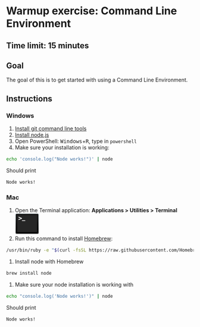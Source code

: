 # Warmup exercise: Command Line Environment

## Time limit: 15 minutes

## Goal

The goal of this is to get started with using a Command Line Environment.

## Instructions

### Windows

1. [Install git command line tools](https://git-for-windows.github.io/)
1. [Install node.js](https://nodejs.org/en/download/current/)
1. Open PowerShell: <kbd>Windows</kbd>+<kbd>R</kbd>, type in `powershell`
1. Make sure your installation is working:
  ```bash
  echo 'console.log("Node works!")' | node
  ```
  Should print
  ```bash
  Node works!
  ```

### Mac

1. Open the Terminal application: **Applications > Utilities > Terminal** <img src="img/terminal.png" width="64">
1. Run this command to install [Homebrew](http://brew.sh/):
  ```bash
  /usr/bin/ruby -e "$(curl -fsSL https://raw.githubusercontent.com/Homebrew/install/master/install)"
  ```
1. Install node with Homebrew
  ```bash
  brew install node
  ```
1. Make sure your node installation is working with
  ```bash
  echo "console.log('Node works!')" | node
  ```
  Should print
  ```bash
  Node works!
  ```
